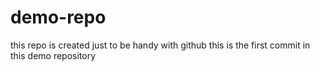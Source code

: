 # demo-repo
this repo is created just to be handy with github 
this is the first commit in this demo repository

